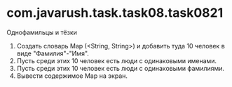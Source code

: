 # com.javarush.task.task08.task0821
Однофамильцы и тёзки

1. Создать словарь Map (<String, String>) и добавить туда 10 человек в виде "Фамилия"-"Имя".
2. Пусть среди этих 10 человек есть люди с одинаковыми именами.
3. Пусть среди этих 10 человек есть люди с одинаковыми фамилиями.
4. Вывести содержимое Map на экран.
